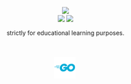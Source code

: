 <div id="header" align="center">
  <img src="https://media.giphy.com/media/kzoK6E2zmIVoI/giphy.gif" width="200"/>
</div>
<div id="badges" align="center">
  <img src="https://img.shields.io/badge/-website-64824e" />
  <img src="https://img.shields.io/badge/-blog-d17f79" />
</div>
<div id="information" align="center">
<p>strictly for educational learning purposes.</p>
</div>
<br>
<br>

<div id="languages" align="center">
  <img src="https://github.com/devicons/devicon/blob/master/icons/go/go-original-wordmark.svg" title="Go" alt="Go" width="50" height="50"/>&nbsp;
</div>
<!---
https://github.com/devicons/devicon/tree/master/icons
-->
